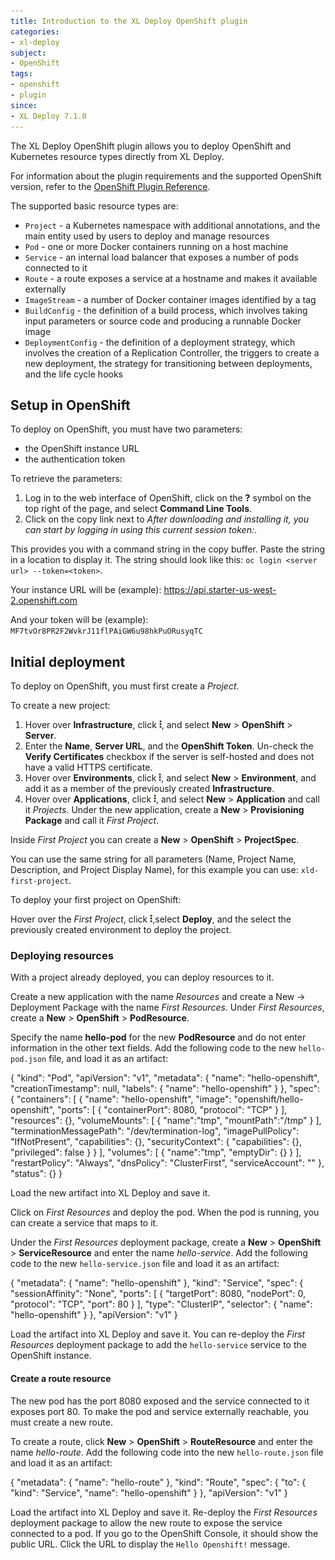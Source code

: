 ```yaml
---
title: Introduction to the XL Deploy OpenShift plugin
categories:
- xl-deploy
subject:
- OpenShift
tags:
- openshift
- plugin
since:
- XL Deploy 7.1.0
---
```


The XL Deploy OpenShift plugin allows you to deploy OpenShift and Kubernetes resource types directly from XL Deploy.

For information about the plugin requirements and the supported OpenShift version, refer to the [OpenShift Plugin Reference](/xld-openshift-plugin/latest/puppetPluginManual.html).

The supported basic resource types are:

* `Project` - a Kubernetes namespace with additional annotations, and the main entity used by users to deploy and manage resources
* `Pod` - one or more Docker containers running on a host machine
* `Service` - an internal load balancer that exposes a number of pods connected to it
* `Route` - a route exposes a service at a hostname and makes it available externally
* `ImageStream` - a number of Docker container images identified by a tag
* `BuildConfig` - the definition of a build process, which involves taking input parameters or source code and producing a runnable Docker image
* `DeploymentConfig` - the definition of a deployment strategy, which involves the creation of a Replication Controller, the triggers to create a new deployment, the strategy for transitioning between deployments, and the life cycle hooks

## Setup in OpenShift

To deploy on OpenShift, you must have two parameters:

* the OpenShift instance URL
* the authentication token

To retrieve the parameters:
1. Log in to the web interface of OpenShift, click on the **?** symbol on the top right of the page, and select **Command Line Tools**.
1. Click on the copy link next to *After downloading and installing it, you can start by logging in using this current session token:*.

This provides you with a command string in the copy buffer. Paste the string in a location to display it. The string should look like this: `oc login <server url> --token=<token>`.

Your instance URL will be (example): https://api.starter-us-west-2.openshift.com

And your token will be (example): `MF7tvOr8PR2F2WvkrJ11flPAiGW6u98hkPuORusyqTC`

## Initial deployment

To deploy on OpenShift, you must first create a *Project*.

To create a new project:
1. Hover over **Infrastructure**, click ![Explorer action menu](/images/menu_three_dots.png), and select **New** > **OpenShift** > **Server**.
1. Enter the **Name**, **Server URL**, and the **OpenShift Token**. Un-check the **Verify Certificates** checkbox if the server is self-hosted and does not have a valid HTTPS certificate.
1. Hover over **Environments**, click ![Explorer action menu](/images/menu_three_dots.png), and select **New** > **Environment**, and add it as a member of the previously created **Infrastructure**.
1.  Hover over **Applications**, click ![Explorer action menu](/images/menu_three_dots.png), and select **New** > **Application** and call it *Projects*. Under the new application, create a **New** > **Provisioning Package** and call it *First Project*.

Inside *First Project* you can create a **New** > **OpenShift** > **ProjectSpec**.

You can use the same string for all parameters (Name, Project Name, Description, and Project Display Name), for this example you can use: `xld-first-project`.

To deploy your first project on OpenShift:

Hover over the *First Project*, click ![Explorer action menu](/images/menu_three_dots.png),select **Deploy**, and the select the previously created environment to deploy the project.

### Deploying resources

With a project already deployed, you can deploy resources to it.

Create a new application with the name *Resources* and create a New -> Deployment Package with the name *First Resources*. Under *First Resources*, create a **New** > **OpenShift** > **PodResource**.


Specify the name **hello-pod** for the new **PodResource** and do not enter information in the other text fields. Add the following code to the new `hello-pod.json` file, and load it as an artifact:

{
  "kind": "Pod",
  "apiVersion": "v1",
  "metadata": {
    "name": "hello-openshift",
    "creationTimestamp": null,
    "labels": {
      "name": "hello-openshift"
    }
  },
  "spec": {
    "containers": [
      {
        "name": "hello-openshift",
        "image": "openshift/hello-openshift",
        "ports": [
          {
            "containerPort": 8080,
            "protocol": "TCP"
          }
        ],
        "resources": {},
        "volumeMounts": [
          {
            "name":"tmp",
            "mountPath":"/tmp"
          }
        ],
        "terminationMessagePath": "/dev/termination-log",
        "imagePullPolicy": "IfNotPresent",
        "capabilities": {},
        "securityContext": {
          "capabilities": {},
          "privileged": false
        }
      }
    ],
    "volumes": [
      {
        "name":"tmp",
        "emptyDir": {}
      }
    ],
    "restartPolicy": "Always",
    "dnsPolicy": "ClusterFirst",
    "serviceAccount": ""
  },
  "status": {}
}

Load the new artifact into XL Deploy and save it.

Click on *First Resources* and deploy the pod. When the pod is running, you can create a service that maps to it.

Under the *First Resources* deployment package, create a **New** > **OpenShift** > **ServiceResource** and enter the name *hello-service*. Add the following code to the new `hello-service.json` file and load it as an artifact:

{
    "metadata": {
        "name": "hello-openshift"
    },
    "kind": "Service",
    "spec": {
        "sessionAffinity": "None",
        "ports": [
            {
                "targetPort": 8080,
                "nodePort": 0,
                "protocol": "TCP",
                "port": 80
            }
        ],
        "type": "ClusterIP",
        "selector": {
            "name": "hello-openshift"
        }
    },
    "apiVersion": "v1"
}

Load the artifact into XL Deploy and save it. You can re-deploy the *First Resources* deployment package to add the `hello-service` service to the OpenShift instance.

#### Create a route resource

The new pod has the port 8080 exposed and the service connected to it exposes port 80. To make the pod and service externally reachable, you must create a new route.

To create a route, click **New** > **OpenShift** > **RouteResource** and enter the name *hello-route*. Add the following code into the new `hello-route.json` file and load it as an artifact:

{
    "metadata": {
        "name": "hello-route"
    },
    "kind": "Route",
    "spec": {
        "to": {
            "kind": "Service",
            "name": "hello-openshift"
        }
    },
    "apiVersion": "v1"
}

Load the artifact into XL Deploy and save it. Re-deploy the *First Resources* deployment package to allow the new route to expose the service connected to a pod. If you go to the OpenShift Console, it should show the public URL. Click the URL to display the `Hello Openshift!` message.
